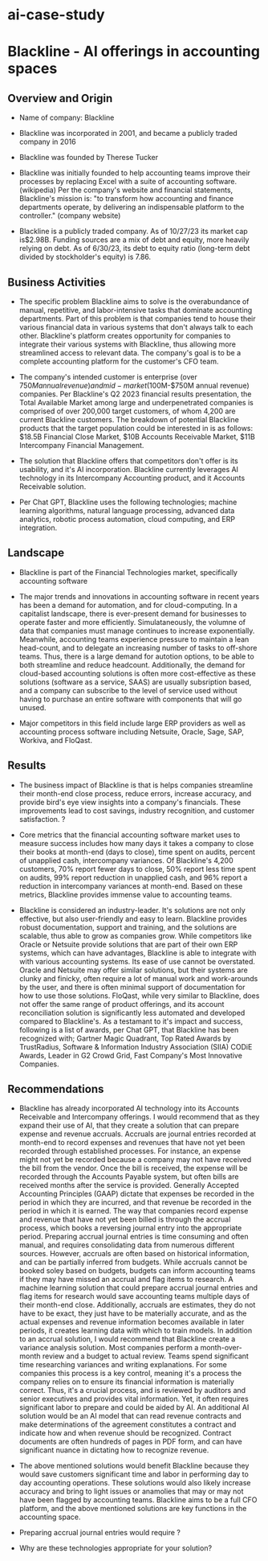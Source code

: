 # ai-case-study
# Blackline - AI offerings in accounting spaces

## Overview and Origin

* Name of company: Blackline

* Blackline was incorporated in 2001, and became a publicly traded company in 2016

* Blackline was founded by Therese Tucker

* Blackline was initially founded to help accounting teams improve their processes by replacing Excel with a suite of accounting software. (wikipedia) Per the company's website and financial statements, Blackline's mission is: "to transform how accounting and finance departments operate, by delivering an indispensable platform to the controller." (company website)  

* Blackline is a publicly traded company. As of 10/27/23 its market cap is$2.98B. Funding sources are a mix of debt and equity, more heavily relying on debt. As of 6/30/23, its debt to equity ratio (long-term debt divided by stockholder's equity) is 7.86.

## Business Activities

* The specific problem Blackline aims to solve is the overabundance of manual, repetitive, and labor-intensive tasks that dominate accounting departments.  Part of this problem is that companies tend to house their various financial data in various systems that don't always talk to each other. Blackline's platform creates opportunity for companies to integrate their various systems with Blackline, thus allowing more streamlined access to relevant data. The company's goal is to be a complete accounting platform for the  customer's CFO team. 

* The company's intended customer is enterprise (over $750M annual revenue) and mid-market ($100M-$750M annual revenue) companies.  Per Blackline's Q2 2023 financial results presentation, the Total Available Market among large and underpenetrated companies is comprised of over 200,000 target customers, of whom 4,200 are current Blackline customers. The breakdown of potential Blackline products that the target population could be interested in is as follows: $18.5B Financial Close Market, $10B Accounts Receivable Market, $11B Intercompany Financial Management. 

* The solution that Blackline offers that competitors don't offer is its usability, and it's AI incorporation.  Blackline currently leverages AI technology in its Intercompany Accounting product, and it Accounts Receivable solution.    

* Per Chat GPT, Blackline uses the following technologies; machine learning algorithms, natural language processing, advanced data analytics, robotic process automation, cloud computing, and ERP integration.  

## Landscape

* Blackline is part of the Financial Technologies market, specifically accounting software

* The major trends and innovations in accounting software in recent years has been a demand for automation, and for cloud-computing.  In a capitalist landscape, there is ever-present demand for businesses to operate faster and more efficiently.  Simulataneously, the volumne of data that companies must manage continues to increase exponentially.  Meanwhile, accounting teams experience pressure to maintain a lean head-count, and to delegate an increasing number of tasks to off-shore teams.  Thus, there is a large demand for autotion options, to be able to both streamline and reduce headcount.  Additionally, the demand for cloud-based accounting solutions is often more cost-effective as these solutions (software as a service, SAAS) are usually subsription based, and a company can subscribe to the level of service used without having to purchase an entire software with components that will go unused. 

* Major competitors in this field include large ERP providers as well as accounting process software including Netsuite, Oracle, Sage, SAP, Workiva, and FloQast.  

## Results

* The business impact of Blackline is that is helps companies streamline their month-end close process, reduce errors, increase accuracy, and provide bird's eye view insights into a company's financials.  These improvements lead to cost savings, industry recognition, and customer satisfaction.  ?

* Core metrics that the financial accounting software market uses to measure success includes how many days it takes a company to close their books at month-end (days to close), time spent on audits, percent of unapplied cash, intercompany variances.  Of Blackline's 4,200 customers, 70% report fewer days to close, 50% report less time spent on audits, 99% report reduction in unapplied cash, and 96% report a reduction in intercompany variances at month-end.  Based on these metrics, Blackline provides immense value to accounting teams.

* Blackline is considered an industry-leader. It's solutions are not only effective, but also user-friendly and easy to learn.  Blackline provides robust documentation, support and training, and the solutions are scalable, thus able to grow as companies grow.  While competitors like Oracle or Netsuite provide solutions that are part of their own ERP systems, which can have advantages, Blackline is able to integrate with with various accounting systems.  Its ease of use cannot be overstated.  Oracle and Netsuite may offer similar solutions, but their systems are clunky and finicky, often require a lot of manual work and work-arounds by the user, and there is often minimal support of documentation for how to use those solutions.  FloQast, while very similar to Blackline, does not offer the same range of product offerings, and its account reconciliation solution is significantly less automated and developed compared to Blackline's. As a testamant to it's impact and success, following is a list of awards, per Chat GPT, that Blackline has been recognized with; Gartner Magic Quadrant, Top Rated Awards by TrustRadius, Software & Information Industry Association (SIIA) CODiE Awards, Leader in G2 Crowd Grid, Fast Company's Most Innovative Companies. 

## Recommendations

* Blackline has already incorporated AI technology into its Accounts Receivable and Intercompany offerings.  I would recommend that as they expand their use of AI, that they create a solution that can prepare expense and revenue accruals.  Accruals are journal entries recorded at month-end to record expenses and revenues that have not yet been recorded through established processes. For instance, an expense might not yet be recorded because a company may not have received the bill from the vendor.  Once the bill is received, the expense will be recorded through the Accounts Payable system, but often bills are received months after the service is provided.  Generally Accepted Accounting Principles (GAAP) dictate that expenses be recorded in the period in which they are incurred, and that revenue be recorded in the period in which it is earned.  The way that companies record expense and revenue that have not yet been billed is through the accrual process, which books a reversing journal entry into the appropriate period.  Preparing accrual journal entries is time consuming and often manual, and requires consolidating data from numerous different sources.  However, accruals are often based on historical information, and can be partially inferred from budgets.  While accruals cannot be booked soley based on budgets, budgets can inform accounting teams if they may have missed an accrual and flag items to research.  A machine learning solution that could prepare accrual journal entries and flag items for research would save accounting teams multiple days of their month-end close.  Additionally, accruals are estimates, they do not have to be exact, they just have to be materially accurate, and as the actual expenses and revenue information becomes available in later periods, it creates learning data with which to train models. In addition to an accrual solution, I would recommend that Blackline create a variance analysis solution.  Most companies perform a month-over-month review and a budget to actual review.  Teams spend significant time researching variances and writing explanations.  For some companies this process is a key control, meaning it's a process the company relies on to ensure its financial information is materially correct. Thus, it's a crucial process, and is reviewed by auditors and senior executives and provides vital information. Yet, it often requires significant labor to prepare and could be aided by AI. An additional AI solution would be an AI model that can read revenue contracts and make determinations of the agreement constitutes a contract and indicate how and when revenue should be recognized.  Contract documents are often hundreds of pages in PDF form, and can have significant nuance in dictating how to recognize revenue. 

* The above mentioned solutions would benefit Blackline because they would save customers significant time and labor in performing day to day accounting operations. These solutions would also likely increase accuracy and bring to light issues or anamolies that may or may not have been flagged by accounting teams.  Blackline aims to be a full CFO platform, and the above mentioned solutions are key functions in the accounting space.

* Preparing accrual journal entries would require ?

* Why are these technologies appropriate for your solution?